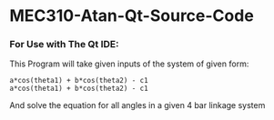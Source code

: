 # MEC310-Atan-Qt-Source-Code

### For Use with The Qt IDE:

This Program will take given inputs of the system of given form:
```
a*cos(theta1) + b*cos(theta2) - c1
a*cos(theta1) + b*cos(theta2) - c1
```
And solve the equation for all angles in a given 4 bar linkage system
